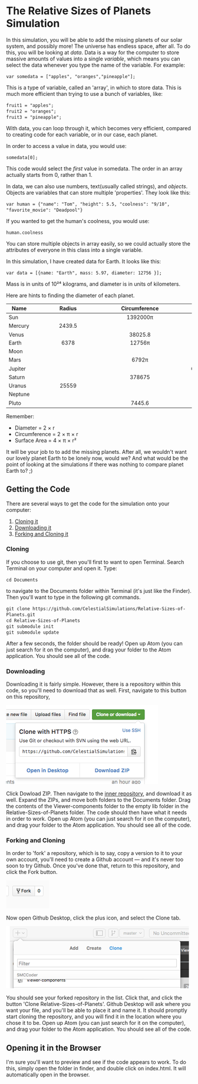 # The Relative Sizes of Planets Simulation

In this simulation, you will be able to add the missing planets of our solar system, and possibly
more! The universe has endless space, after all. To do this, you will be looking at *data*. Data is
a way for the computer to store massive amounts of values into a single *variable*, which means you
can select the data whenever you type the name of the variable. For example:

```
var somedata = ["apples", "oranges","pineapple"];
```
This is a type of variable, called an 'array', in which to store data. This is much more efficient than trying to use a bunch of variables,
like:

```
fruit1 = "apples";
fruit2 = "oranges";
fruit3 = "pineapple";
```
With data, you can loop through it, which becomes very efficient, compared to creating code for each variable, or in our case, each planet.

In order to access a value in data, you would use:

```
somedata[0];
```
This code would select the *first* value in somedata. The order in an array actually starts from 0, rather than 1.

In data, we can also use numbers, text(usually called strings), and _objects_. Objects are variables that can store multiple 'properties'. They look like this:

```
var human = {"name": "Tom", "height": 5.5, "coolness": "9/10", "favorite_movie": "Deadpool"}
```

If you wanted to get the human's coolness, you would use:

```
human.coolness
```

You can store multiple objects in array easily, so we could actually store the attributes of everyone in this class into a single variable.

In this simulation, I have created data for Earth. It looks like this:
```
var data = [{name: "Earth", mass: 5.97, diameter: 12756 }];
```
Mass is in units of 10²⁴ kilograms, and diameter is in units of kilometers.

Here are hints to finding the diameter of each planet.

| Name          | Radius     | Circumference | Surface Area  | Diameter      | Mass     |
| ------------- |:----------:|:-------------:|:-------------:|:-------------:| --------:|
| Sun           | <input/>   | 1392000π      | <input/>      | <input/>      | 1988500  |
| Mercury       | 2439.5     | <input/>      | <input/>      | <input/>      | 0.330    |
| Venus         | <input/>   | 38025.8       | <input/>      | <input/>      | 4.87     |
| Earth         | 6378       | 12756π        | 162715536π    | 12756         | 5.97     |
| Moon          | <input/>   | <input/>      | 12075625π     | <input/>      | 0.073    |
| Mars          | <input/>   | 6792π         | <input/>      | <input/>      | 0.642    |
| Jupiter       | <input/>   | <input/>      | 64228053049.5 | <input/>      | 1898     |
| Saturn        | <input/>   | 378675        | <input/>      | <input/>      | 568      |
| Uranus        | 25559      | <input/>      | <input/>      | <input/>      | 86.8     |
| Neptune       | <input/>   | <input/>      | 2453022784π   | <input/>      | 102      |
| Pluto         | <input/>   | 7445.6        | <input/>      | <input/>      | 0.0146   |

Remember:
- Diameter = 2 × r
- Circumference = 2 × π × r
- Surface Area = 4 × π × r²

It will be your job to to add the missing planets. After all, we wouldn't want our lovely planet Earth to be lonely now, would we? And what would be the point of looking at the simulations if there was nothing to compare planet Earth to? ;)

<style>
input {
  background-color: rgba(0,0,0, 0);
  border: none;
}
</style>
## Getting the Code

There are several ways to get the code for the simulation onto your computer:

1. [Cloning it](#cloning)
2. [Downloading it](#downloading)
3. [Forking and Cloning it](#forking-and-cloning)

### Cloning

If you choose to use git, then you'll first to want to open Terminal. Search Terminal on your computer
and open it. Type:

```
cd Documents
```
to navigate to the Documents folder within Terminal (it's just like the Finder). Then you'll want to
type in the following git commands.

```
git clone https://github.com/CelestialSimulations/Relative-Sizes-of-Planets.git
cd Relative-Sizes-of-Planets
git submodule init
git submodule update
```
After a few seconds, the folder should be ready! Open up Atom (you can just search for it on the computer),
and drag your folder to the Atom application. You should see all of the code.

### Downloading

Downloading it is fairly simple. However, there is a repository within this code, so you'll need to download
that as well. First, navigate to this button on this repository,

![alt download](downloadbtn.png "download")

Click Dowload ZIP. Then navigate to the [inner repository](https://github.com/harmslab/Viewer-components), and download it as well. Expand the ZIPs, and move both folders to the Documents folder. Drag the contents of the
Viewer-components folder to the empty lib folder in the Relative-Sizes-of-Planets folder. The code should then
have what it needs in order to work. Open up Atom (you can just search for it on the computer),
and drag your folder to the Atom application. You should see all of the code.

### Forking and Cloning

In order to 'fork' a repository, which is to say, copy a version to it to your own account, you'll need to
create a Github account — and it's never too soon to try Github. Once you've done that, return to this repository, and click the Fork button.

![alt fork](fork.png "fork")

Now open Github Desktop, click the plus icon, and select the Clone tab.

![alt clone](clone.png "clone")

You should see your forked repository in the list. Click that, and click the button 'Clone Relative-Sizes-of-Planets'. Github Desktop will ask where you want your file, and you'll be able to
place it and name it. It should promptly start cloning the repository, and you will find it in the
location where you chose it to be. Open up Atom (you can just search for it on the computer),
and drag your folder to the Atom application. You should see all of the code.

## Opening it in the Browser

I'm sure you'll want to preview and see if the code appears to work. To do this, simply open the folder
in finder, and double click on index.html. It will automatically open in the browser.
